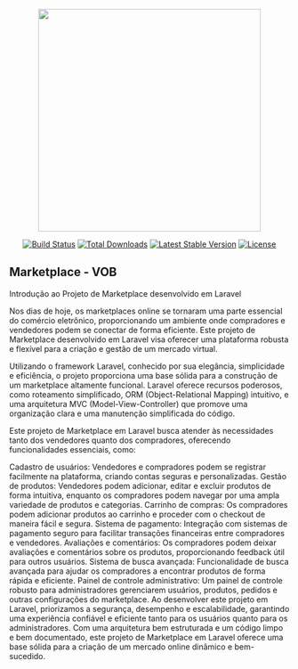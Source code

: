<p align="center"><a href="https://laravel.com" target="_blank"><img src="https://raw.githubusercontent.com/laravel/art/master/logo-lockup/5%20SVG/2%20CMYK/1%20Full%20Color/laravel-logolockup-cmyk-red.svg" width="400"></a></p>

<p align="center">
<a href="https://travis-ci.org/laravel/framework"><img src="https://travis-ci.org/laravel/framework.svg" alt="Build Status"></a>
<a href="https://packagist.org/packages/laravel/framework"><img src="https://img.shields.io/packagist/dt/laravel/framework" alt="Total Downloads"></a>
<a href="https://packagist.org/packages/laravel/framework"><img src="https://img.shields.io/packagist/v/laravel/framework" alt="Latest Stable Version"></a>
<a href="https://packagist.org/packages/laravel/framework"><img src="https://img.shields.io/packagist/l/laravel/framework" alt="License"></a>
</p>

## Marketplace - VOB

Introdução ao Projeto de Marketplace desenvolvido em Laravel

Nos dias de hoje, os marketplaces online se tornaram uma parte essencial do comércio eletrônico, proporcionando um ambiente onde compradores e vendedores podem se conectar de forma eficiente. Este projeto de Marketplace desenvolvido em Laravel visa oferecer uma plataforma robusta e flexível para a criação e gestão de um mercado virtual.

Utilizando o framework Laravel, conhecido por sua elegância, simplicidade e eficiência, o projeto proporciona uma base sólida para a construção de um marketplace altamente funcional. Laravel oferece recursos poderosos, como roteamento simplificado, ORM (Object-Relational Mapping) intuitivo, e uma arquitetura MVC (Model-View-Controller) que promove uma organização clara e uma manutenção simplificada do código.

Este projeto de Marketplace em Laravel busca atender às necessidades tanto dos vendedores quanto dos compradores, oferecendo funcionalidades essenciais, como:

Cadastro de usuários: Vendedores e compradores podem se registrar facilmente na plataforma, criando contas seguras e personalizadas.
Gestão de produtos: Vendedores podem adicionar, editar e excluir produtos de forma intuitiva, enquanto os compradores podem navegar por uma ampla variedade de produtos e categorias.
Carrinho de compras: Os compradores podem adicionar produtos ao carrinho e proceder com o checkout de maneira fácil e segura.
Sistema de pagamento: Integração com sistemas de pagamento seguro para facilitar transações financeiras entre compradores e vendedores.
Avaliações e comentários: Os compradores podem deixar avaliações e comentários sobre os produtos, proporcionando feedback útil para outros usuários.
Sistema de busca avançada: Funcionalidade de busca avançada para ajudar os compradores a encontrar produtos de forma rápida e eficiente.
Painel de controle administrativo: Um painel de controle robusto para administradores gerenciarem usuários, produtos, pedidos e outras configurações do marketplace.
Ao desenvolver este projeto em Laravel, priorizamos a segurança, desempenho e escalabilidade, garantindo uma experiência confiável e eficiente tanto para os usuários quanto para os administradores. Com uma arquitetura bem estruturada e um código limpo e bem documentado, este projeto de Marketplace em Laravel oferece uma base sólida para a criação de um mercado online dinâmico e bem-sucedido.





